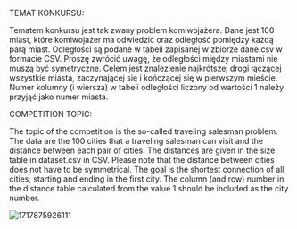 TEMAT KONKURSU:

Tematem konkursu jest tak zwany problem komiwojażera.
Dane jest 100 miast, które komiwojażer ma odwiedzić oraz odległość pomiędzy każdą parą miast. Odległości są podane w tabeli zapisanej w zbiorze dane.csv w formacie CSV. Proszę zwrócić uwagę, że odległości między miastami nie muszą być symetryczne. Celem jest znalezienie najkrótszej drogi łączącej wszystkie miasta, zaczynającej się i kończącej się w pierwszym mieście. Numer kolumny (i wiersza) w tabeli odległości liczony od wartości 1 należy przyjąć jako numer miasta.

COMPETITION TOPIC:

The topic of the competition is the so-called traveling salesman problem.
The data are the 100 cities that a traveling salesman can visit and the distance between each pair of cities. The distances are given in the size table in dataset.csv in CSV. Please note that the distance between cities does not have to be symmetrical. The goal is the shortest connection of all cities, starting and ending in the first city. The column (and row) number in the distance table calculated from the value 1 should be included as the city number.

![1717875926111](https://github.com/Estremo102/komivoyager/assets/56071387/c1b5a199-fc39-4510-9a61-17bbef5fe836)
